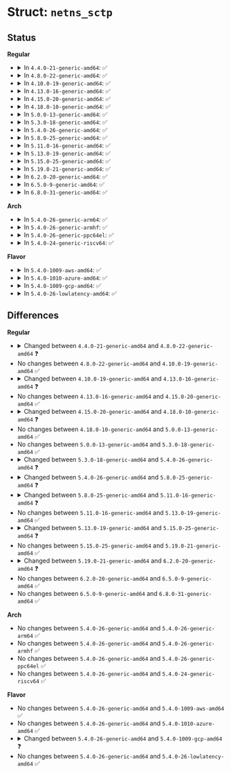 # Struct: <code>netns_sctp</code>

## Status
<b>Regular</b>
<ul>
<li>
<details>
<summary>In <code>4.4.0-21-generic-amd64</code>: ✅</summary>

```c
struct netns_sctp {
    struct sctp_mib * sctp_statistics;
    struct proc_dir_entry * proc_net_sctp;
    struct ctl_table_header * sysctl_header;
    struct sock * ctl_sock;
    struct list_head local_addr_list;
    struct list_head addr_waitq;
    struct timer_list addr_wq_timer;
    struct list_head auto_asconf_splist;
    spinlock_t addr_wq_lock;
    spinlock_t local_addr_lock;
    unsigned int rto_initial;
    unsigned int rto_min;
    unsigned int rto_max;
    int rto_alpha;
    int rto_beta;
    int max_burst;
    int cookie_preserve_enable;
    char * sctp_hmac_alg;
    unsigned int valid_cookie_life;
    unsigned int sack_timeout;
    unsigned int hb_interval;
    int max_retrans_association;
    int max_retrans_path;
    int max_retrans_init;
    int pf_retrans;
    int sndbuf_policy;
    int rcvbuf_policy;
    int default_auto_asconf;
    int addip_enable;
    int addip_noauth;
    int prsctp_enable;
    int auth_enable;
    int scope_policy;
    int rwnd_upd_shift;
    long unsigned int max_autoclose;
}
```
</details>
</li>
<li>
<details>
<summary>In <code>4.8.0-22-generic-amd64</code>: ✅</summary>

```c
struct netns_sctp {
    struct sctp_mib * sctp_statistics;
    struct proc_dir_entry * proc_net_sctp;
    struct ctl_table_header * sysctl_header;
    struct sock * ctl_sock;
    struct list_head local_addr_list;
    struct list_head addr_waitq;
    struct timer_list addr_wq_timer;
    struct list_head auto_asconf_splist;
    spinlock_t addr_wq_lock;
    spinlock_t local_addr_lock;
    unsigned int rto_initial;
    unsigned int rto_min;
    unsigned int rto_max;
    int rto_alpha;
    int rto_beta;
    int max_burst;
    int cookie_preserve_enable;
    char * sctp_hmac_alg;
    unsigned int valid_cookie_life;
    unsigned int sack_timeout;
    unsigned int hb_interval;
    int max_retrans_association;
    int max_retrans_path;
    int max_retrans_init;
    int pf_retrans;
    int pf_enable;
    int sndbuf_policy;
    int rcvbuf_policy;
    int default_auto_asconf;
    int addip_enable;
    int addip_noauth;
    int prsctp_enable;
    int auth_enable;
    int scope_policy;
    int rwnd_upd_shift;
    long unsigned int max_autoclose;
}
```
</details>
</li>
<li>
<details>
<summary>In <code>4.10.0-19-generic-amd64</code>: ✅</summary>

```c
struct netns_sctp {
    struct sctp_mib * sctp_statistics;
    struct proc_dir_entry * proc_net_sctp;
    struct ctl_table_header * sysctl_header;
    struct sock * ctl_sock;
    struct list_head local_addr_list;
    struct list_head addr_waitq;
    struct timer_list addr_wq_timer;
    struct list_head auto_asconf_splist;
    spinlock_t addr_wq_lock;
    spinlock_t local_addr_lock;
    unsigned int rto_initial;
    unsigned int rto_min;
    unsigned int rto_max;
    int rto_alpha;
    int rto_beta;
    int max_burst;
    int cookie_preserve_enable;
    char * sctp_hmac_alg;
    unsigned int valid_cookie_life;
    unsigned int sack_timeout;
    unsigned int hb_interval;
    int max_retrans_association;
    int max_retrans_path;
    int max_retrans_init;
    int pf_retrans;
    int pf_enable;
    int sndbuf_policy;
    int rcvbuf_policy;
    int default_auto_asconf;
    int addip_enable;
    int addip_noauth;
    int prsctp_enable;
    int auth_enable;
    int scope_policy;
    int rwnd_upd_shift;
    long unsigned int max_autoclose;
}
```
</details>
</li>
<li>
<details>
<summary>In <code>4.13.0-16-generic-amd64</code>: ✅</summary>

```c
struct netns_sctp {
    struct sctp_mib * sctp_statistics;
    struct proc_dir_entry * proc_net_sctp;
    struct ctl_table_header * sysctl_header;
    struct sock * ctl_sock;
    struct list_head local_addr_list;
    struct list_head addr_waitq;
    struct timer_list addr_wq_timer;
    struct list_head auto_asconf_splist;
    spinlock_t addr_wq_lock;
    spinlock_t local_addr_lock;
    unsigned int rto_initial;
    unsigned int rto_min;
    unsigned int rto_max;
    int rto_alpha;
    int rto_beta;
    int max_burst;
    int cookie_preserve_enable;
    char * sctp_hmac_alg;
    unsigned int valid_cookie_life;
    unsigned int sack_timeout;
    unsigned int hb_interval;
    int max_retrans_association;
    int max_retrans_path;
    int max_retrans_init;
    int pf_retrans;
    int pf_enable;
    int sndbuf_policy;
    int rcvbuf_policy;
    int default_auto_asconf;
    int addip_enable;
    int addip_noauth;
    int prsctp_enable;
    int reconf_enable;
    int auth_enable;
    int scope_policy;
    int rwnd_upd_shift;
    long unsigned int max_autoclose;
}
```
</details>
</li>
<li>
<details>
<summary>In <code>4.15.0-20-generic-amd64</code>: ✅</summary>

```c
struct netns_sctp {
    struct sctp_mib * sctp_statistics;
    struct proc_dir_entry * proc_net_sctp;
    struct ctl_table_header * sysctl_header;
    struct sock * ctl_sock;
    struct list_head local_addr_list;
    struct list_head addr_waitq;
    struct timer_list addr_wq_timer;
    struct list_head auto_asconf_splist;
    spinlock_t addr_wq_lock;
    spinlock_t local_addr_lock;
    unsigned int rto_initial;
    unsigned int rto_min;
    unsigned int rto_max;
    int rto_alpha;
    int rto_beta;
    int max_burst;
    int cookie_preserve_enable;
    char * sctp_hmac_alg;
    unsigned int valid_cookie_life;
    unsigned int sack_timeout;
    unsigned int hb_interval;
    int max_retrans_association;
    int max_retrans_path;
    int max_retrans_init;
    int pf_retrans;
    int pf_enable;
    int sndbuf_policy;
    int rcvbuf_policy;
    int default_auto_asconf;
    int addip_enable;
    int addip_noauth;
    int prsctp_enable;
    int reconf_enable;
    int auth_enable;
    int scope_policy;
    int rwnd_upd_shift;
    long unsigned int max_autoclose;
}
```
</details>
</li>
<li>
<details>
<summary>In <code>4.18.0-10-generic-amd64</code>: ✅</summary>

```c
struct netns_sctp {
    struct sctp_mib * sctp_statistics;
    struct proc_dir_entry * proc_net_sctp;
    struct ctl_table_header * sysctl_header;
    struct sock * ctl_sock;
    struct list_head local_addr_list;
    struct list_head addr_waitq;
    struct timer_list addr_wq_timer;
    struct list_head auto_asconf_splist;
    spinlock_t addr_wq_lock;
    spinlock_t local_addr_lock;
    unsigned int rto_initial;
    unsigned int rto_min;
    unsigned int rto_max;
    int rto_alpha;
    int rto_beta;
    int max_burst;
    int cookie_preserve_enable;
    char * sctp_hmac_alg;
    unsigned int valid_cookie_life;
    unsigned int sack_timeout;
    unsigned int hb_interval;
    int max_retrans_association;
    int max_retrans_path;
    int max_retrans_init;
    int pf_retrans;
    int pf_enable;
    int sndbuf_policy;
    int rcvbuf_policy;
    int default_auto_asconf;
    int addip_enable;
    int addip_noauth;
    int prsctp_enable;
    int reconf_enable;
    int auth_enable;
    int intl_enable;
    int scope_policy;
    int rwnd_upd_shift;
    long unsigned int max_autoclose;
}
```
</details>
</li>
<li>
<details>
<summary>In <code>5.0.0-13-generic-amd64</code>: ✅</summary>

```c
struct netns_sctp {
    struct sctp_mib * sctp_statistics;
    struct proc_dir_entry * proc_net_sctp;
    struct ctl_table_header * sysctl_header;
    struct sock * ctl_sock;
    struct list_head local_addr_list;
    struct list_head addr_waitq;
    struct timer_list addr_wq_timer;
    struct list_head auto_asconf_splist;
    spinlock_t addr_wq_lock;
    spinlock_t local_addr_lock;
    unsigned int rto_initial;
    unsigned int rto_min;
    unsigned int rto_max;
    int rto_alpha;
    int rto_beta;
    int max_burst;
    int cookie_preserve_enable;
    char * sctp_hmac_alg;
    unsigned int valid_cookie_life;
    unsigned int sack_timeout;
    unsigned int hb_interval;
    int max_retrans_association;
    int max_retrans_path;
    int max_retrans_init;
    int pf_retrans;
    int pf_enable;
    int sndbuf_policy;
    int rcvbuf_policy;
    int default_auto_asconf;
    int addip_enable;
    int addip_noauth;
    int prsctp_enable;
    int reconf_enable;
    int auth_enable;
    int intl_enable;
    int scope_policy;
    int rwnd_upd_shift;
    long unsigned int max_autoclose;
}
```
</details>
</li>
<li>
<details>
<summary>In <code>5.3.0-18-generic-amd64</code>: ✅</summary>

```c
struct netns_sctp {
    struct sctp_mib * sctp_statistics;
    struct proc_dir_entry * proc_net_sctp;
    struct ctl_table_header * sysctl_header;
    struct sock * ctl_sock;
    struct list_head local_addr_list;
    struct list_head addr_waitq;
    struct timer_list addr_wq_timer;
    struct list_head auto_asconf_splist;
    spinlock_t addr_wq_lock;
    spinlock_t local_addr_lock;
    unsigned int rto_initial;
    unsigned int rto_min;
    unsigned int rto_max;
    int rto_alpha;
    int rto_beta;
    int max_burst;
    int cookie_preserve_enable;
    char * sctp_hmac_alg;
    unsigned int valid_cookie_life;
    unsigned int sack_timeout;
    unsigned int hb_interval;
    int max_retrans_association;
    int max_retrans_path;
    int max_retrans_init;
    int pf_retrans;
    int pf_enable;
    int sndbuf_policy;
    int rcvbuf_policy;
    int default_auto_asconf;
    int addip_enable;
    int addip_noauth;
    int prsctp_enable;
    int reconf_enable;
    int auth_enable;
    int intl_enable;
    int scope_policy;
    int rwnd_upd_shift;
    long unsigned int max_autoclose;
}
```
</details>
</li>
<li>
<details>
<summary>In <code>5.4.0-26-generic-amd64</code>: ✅</summary>

```c
struct netns_sctp {
    struct sctp_mib * sctp_statistics;
    struct proc_dir_entry * proc_net_sctp;
    struct ctl_table_header * sysctl_header;
    struct sock * ctl_sock;
    struct list_head local_addr_list;
    struct list_head addr_waitq;
    struct timer_list addr_wq_timer;
    struct list_head auto_asconf_splist;
    spinlock_t addr_wq_lock;
    spinlock_t local_addr_lock;
    unsigned int rto_initial;
    unsigned int rto_min;
    unsigned int rto_max;
    int rto_alpha;
    int rto_beta;
    int max_burst;
    int cookie_preserve_enable;
    char * sctp_hmac_alg;
    unsigned int valid_cookie_life;
    unsigned int sack_timeout;
    unsigned int hb_interval;
    int max_retrans_association;
    int max_retrans_path;
    int max_retrans_init;
    int pf_retrans;
    int pf_enable;
    int sndbuf_policy;
    int rcvbuf_policy;
    int default_auto_asconf;
    int addip_enable;
    int addip_noauth;
    int prsctp_enable;
    int reconf_enable;
    int auth_enable;
    int intl_enable;
    int ecn_enable;
    int scope_policy;
    int rwnd_upd_shift;
    long unsigned int max_autoclose;
}
```
</details>
</li>
<li>
<details>
<summary>In <code>5.8.0-25-generic-amd64</code>: ✅</summary>

```c
struct netns_sctp {
    struct sctp_mib * sctp_statistics;
    struct proc_dir_entry * proc_net_sctp;
    struct ctl_table_header * sysctl_header;
    struct sock * ctl_sock;
    struct list_head local_addr_list;
    struct list_head addr_waitq;
    struct timer_list addr_wq_timer;
    struct list_head auto_asconf_splist;
    spinlock_t addr_wq_lock;
    spinlock_t local_addr_lock;
    unsigned int rto_initial;
    unsigned int rto_min;
    unsigned int rto_max;
    int rto_alpha;
    int rto_beta;
    int max_burst;
    int cookie_preserve_enable;
    char * sctp_hmac_alg;
    unsigned int valid_cookie_life;
    unsigned int sack_timeout;
    unsigned int hb_interval;
    int max_retrans_association;
    int max_retrans_path;
    int max_retrans_init;
    int pf_retrans;
    int ps_retrans;
    int pf_enable;
    int pf_expose;
    int sndbuf_policy;
    int rcvbuf_policy;
    int default_auto_asconf;
    int addip_enable;
    int addip_noauth;
    int prsctp_enable;
    int reconf_enable;
    int auth_enable;
    int intl_enable;
    int ecn_enable;
    int scope_policy;
    int rwnd_upd_shift;
    long unsigned int max_autoclose;
}
```
</details>
</li>
<li>
<details>
<summary>In <code>5.11.0-16-generic-amd64</code>: ✅</summary>

```c
struct netns_sctp {
    struct sctp_mib * sctp_statistics;
    struct proc_dir_entry * proc_net_sctp;
    struct ctl_table_header * sysctl_header;
    struct sock * ctl_sock;
    struct sock * udp4_sock;
    struct sock * udp6_sock;
    int udp_port;
    int encap_port;
    struct list_head local_addr_list;
    struct list_head addr_waitq;
    struct timer_list addr_wq_timer;
    struct list_head auto_asconf_splist;
    spinlock_t addr_wq_lock;
    spinlock_t local_addr_lock;
    unsigned int rto_initial;
    unsigned int rto_min;
    unsigned int rto_max;
    int rto_alpha;
    int rto_beta;
    int max_burst;
    int cookie_preserve_enable;
    char * sctp_hmac_alg;
    unsigned int valid_cookie_life;
    unsigned int sack_timeout;
    unsigned int hb_interval;
    int max_retrans_association;
    int max_retrans_path;
    int max_retrans_init;
    int pf_retrans;
    int ps_retrans;
    int pf_enable;
    int pf_expose;
    int sndbuf_policy;
    int rcvbuf_policy;
    int default_auto_asconf;
    int addip_enable;
    int addip_noauth;
    int prsctp_enable;
    int reconf_enable;
    int auth_enable;
    int intl_enable;
    int ecn_enable;
    int scope_policy;
    int rwnd_upd_shift;
    long unsigned int max_autoclose;
}
```
</details>
</li>
<li>
<details>
<summary>In <code>5.13.0-19-generic-amd64</code>: ✅</summary>

```c
struct netns_sctp {
    struct sctp_mib * sctp_statistics;
    struct proc_dir_entry * proc_net_sctp;
    struct ctl_table_header * sysctl_header;
    struct sock * ctl_sock;
    struct sock * udp4_sock;
    struct sock * udp6_sock;
    int udp_port;
    int encap_port;
    struct list_head local_addr_list;
    struct list_head addr_waitq;
    struct timer_list addr_wq_timer;
    struct list_head auto_asconf_splist;
    spinlock_t addr_wq_lock;
    spinlock_t local_addr_lock;
    unsigned int rto_initial;
    unsigned int rto_min;
    unsigned int rto_max;
    int rto_alpha;
    int rto_beta;
    int max_burst;
    int cookie_preserve_enable;
    char * sctp_hmac_alg;
    unsigned int valid_cookie_life;
    unsigned int sack_timeout;
    unsigned int hb_interval;
    int max_retrans_association;
    int max_retrans_path;
    int max_retrans_init;
    int pf_retrans;
    int ps_retrans;
    int pf_enable;
    int pf_expose;
    int sndbuf_policy;
    int rcvbuf_policy;
    int default_auto_asconf;
    int addip_enable;
    int addip_noauth;
    int prsctp_enable;
    int reconf_enable;
    int auth_enable;
    int intl_enable;
    int ecn_enable;
    int scope_policy;
    int rwnd_upd_shift;
    long unsigned int max_autoclose;
}
```
</details>
</li>
<li>
<details>
<summary>In <code>5.15.0-25-generic-amd64</code>: ✅</summary>

```c
struct netns_sctp {
    struct sctp_mib * sctp_statistics;
    struct proc_dir_entry * proc_net_sctp;
    struct ctl_table_header * sysctl_header;
    struct sock * ctl_sock;
    struct sock * udp4_sock;
    struct sock * udp6_sock;
    int udp_port;
    int encap_port;
    struct list_head local_addr_list;
    struct list_head addr_waitq;
    struct timer_list addr_wq_timer;
    struct list_head auto_asconf_splist;
    spinlock_t addr_wq_lock;
    spinlock_t local_addr_lock;
    unsigned int rto_initial;
    unsigned int rto_min;
    unsigned int rto_max;
    int rto_alpha;
    int rto_beta;
    int max_burst;
    int cookie_preserve_enable;
    char * sctp_hmac_alg;
    unsigned int valid_cookie_life;
    unsigned int sack_timeout;
    unsigned int hb_interval;
    unsigned int probe_interval;
    int max_retrans_association;
    int max_retrans_path;
    int max_retrans_init;
    int pf_retrans;
    int ps_retrans;
    int pf_enable;
    int pf_expose;
    int sndbuf_policy;
    int rcvbuf_policy;
    int default_auto_asconf;
    int addip_enable;
    int addip_noauth;
    int prsctp_enable;
    int reconf_enable;
    int auth_enable;
    int intl_enable;
    int ecn_enable;
    int scope_policy;
    int rwnd_upd_shift;
    long unsigned int max_autoclose;
}
```
</details>
</li>
<li>
<details>
<summary>In <code>5.19.0-21-generic-amd64</code>: ✅</summary>

```c
struct netns_sctp {
    struct sctp_mib * sctp_statistics;
    struct proc_dir_entry * proc_net_sctp;
    struct ctl_table_header * sysctl_header;
    struct sock * ctl_sock;
    struct sock * udp4_sock;
    struct sock * udp6_sock;
    int udp_port;
    int encap_port;
    struct list_head local_addr_list;
    struct list_head addr_waitq;
    struct timer_list addr_wq_timer;
    struct list_head auto_asconf_splist;
    spinlock_t addr_wq_lock;
    spinlock_t local_addr_lock;
    unsigned int rto_initial;
    unsigned int rto_min;
    unsigned int rto_max;
    int rto_alpha;
    int rto_beta;
    int max_burst;
    int cookie_preserve_enable;
    char * sctp_hmac_alg;
    unsigned int valid_cookie_life;
    unsigned int sack_timeout;
    unsigned int hb_interval;
    unsigned int probe_interval;
    int max_retrans_association;
    int max_retrans_path;
    int max_retrans_init;
    int pf_retrans;
    int ps_retrans;
    int pf_enable;
    int pf_expose;
    int sndbuf_policy;
    int rcvbuf_policy;
    int default_auto_asconf;
    int addip_enable;
    int addip_noauth;
    int prsctp_enable;
    int reconf_enable;
    int auth_enable;
    int intl_enable;
    int ecn_enable;
    int scope_policy;
    int rwnd_upd_shift;
    long unsigned int max_autoclose;
}
```
</details>
</li>
<li>
<details>
<summary>In <code>6.2.0-20-generic-amd64</code>: ✅</summary>

```c
struct netns_sctp {
    struct sctp_mib * sctp_statistics;
    struct proc_dir_entry * proc_net_sctp;
    struct ctl_table_header * sysctl_header;
    struct sock * ctl_sock;
    struct sock * udp4_sock;
    struct sock * udp6_sock;
    int udp_port;
    int encap_port;
    struct list_head local_addr_list;
    struct list_head addr_waitq;
    struct timer_list addr_wq_timer;
    struct list_head auto_asconf_splist;
    spinlock_t addr_wq_lock;
    spinlock_t local_addr_lock;
    unsigned int rto_initial;
    unsigned int rto_min;
    unsigned int rto_max;
    int rto_alpha;
    int rto_beta;
    int max_burst;
    int cookie_preserve_enable;
    char * sctp_hmac_alg;
    unsigned int valid_cookie_life;
    unsigned int sack_timeout;
    unsigned int hb_interval;
    unsigned int probe_interval;
    int max_retrans_association;
    int max_retrans_path;
    int max_retrans_init;
    int pf_retrans;
    int ps_retrans;
    int pf_enable;
    int pf_expose;
    int sndbuf_policy;
    int rcvbuf_policy;
    int default_auto_asconf;
    int addip_enable;
    int addip_noauth;
    int prsctp_enable;
    int reconf_enable;
    int auth_enable;
    int intl_enable;
    int ecn_enable;
    int scope_policy;
    int rwnd_upd_shift;
    long unsigned int max_autoclose;
    int l3mdev_accept;
}
```
</details>
</li>
<li>
<details>
<summary>In <code>6.5.0-9-generic-amd64</code>: ✅</summary>

```c
struct netns_sctp {
    struct sctp_mib * sctp_statistics;
    struct proc_dir_entry * proc_net_sctp;
    struct ctl_table_header * sysctl_header;
    struct sock * ctl_sock;
    struct sock * udp4_sock;
    struct sock * udp6_sock;
    int udp_port;
    int encap_port;
    struct list_head local_addr_list;
    struct list_head addr_waitq;
    struct timer_list addr_wq_timer;
    struct list_head auto_asconf_splist;
    spinlock_t addr_wq_lock;
    spinlock_t local_addr_lock;
    unsigned int rto_initial;
    unsigned int rto_min;
    unsigned int rto_max;
    int rto_alpha;
    int rto_beta;
    int max_burst;
    int cookie_preserve_enable;
    char * sctp_hmac_alg;
    unsigned int valid_cookie_life;
    unsigned int sack_timeout;
    unsigned int hb_interval;
    unsigned int probe_interval;
    int max_retrans_association;
    int max_retrans_path;
    int max_retrans_init;
    int pf_retrans;
    int ps_retrans;
    int pf_enable;
    int pf_expose;
    int sndbuf_policy;
    int rcvbuf_policy;
    int default_auto_asconf;
    int addip_enable;
    int addip_noauth;
    int prsctp_enable;
    int reconf_enable;
    int auth_enable;
    int intl_enable;
    int ecn_enable;
    int scope_policy;
    int rwnd_upd_shift;
    long unsigned int max_autoclose;
    int l3mdev_accept;
}
```
</details>
</li>
<li>
<details>
<summary>In <code>6.8.0-31-generic-amd64</code>: ✅</summary>

```c
struct netns_sctp {
    struct sctp_mib * sctp_statistics;
    struct proc_dir_entry * proc_net_sctp;
    struct ctl_table_header * sysctl_header;
    struct sock * ctl_sock;
    struct sock * udp4_sock;
    struct sock * udp6_sock;
    int udp_port;
    int encap_port;
    struct list_head local_addr_list;
    struct list_head addr_waitq;
    struct timer_list addr_wq_timer;
    struct list_head auto_asconf_splist;
    spinlock_t addr_wq_lock;
    spinlock_t local_addr_lock;
    unsigned int rto_initial;
    unsigned int rto_min;
    unsigned int rto_max;
    int rto_alpha;
    int rto_beta;
    int max_burst;
    int cookie_preserve_enable;
    char * sctp_hmac_alg;
    unsigned int valid_cookie_life;
    unsigned int sack_timeout;
    unsigned int hb_interval;
    unsigned int probe_interval;
    int max_retrans_association;
    int max_retrans_path;
    int max_retrans_init;
    int pf_retrans;
    int ps_retrans;
    int pf_enable;
    int pf_expose;
    int sndbuf_policy;
    int rcvbuf_policy;
    int default_auto_asconf;
    int addip_enable;
    int addip_noauth;
    int prsctp_enable;
    int reconf_enable;
    int auth_enable;
    int intl_enable;
    int ecn_enable;
    int scope_policy;
    int rwnd_upd_shift;
    long unsigned int max_autoclose;
    int l3mdev_accept;
}
```
</details>
</li>
</ul>
<b>Arch</b>
<ul>
<li>
<details>
<summary>In <code>5.4.0-26-generic-arm64</code>: ✅</summary>

```c
struct netns_sctp {
    struct sctp_mib * sctp_statistics;
    struct proc_dir_entry * proc_net_sctp;
    struct ctl_table_header * sysctl_header;
    struct sock * ctl_sock;
    struct list_head local_addr_list;
    struct list_head addr_waitq;
    struct timer_list addr_wq_timer;
    struct list_head auto_asconf_splist;
    spinlock_t addr_wq_lock;
    spinlock_t local_addr_lock;
    unsigned int rto_initial;
    unsigned int rto_min;
    unsigned int rto_max;
    int rto_alpha;
    int rto_beta;
    int max_burst;
    int cookie_preserve_enable;
    char * sctp_hmac_alg;
    unsigned int valid_cookie_life;
    unsigned int sack_timeout;
    unsigned int hb_interval;
    int max_retrans_association;
    int max_retrans_path;
    int max_retrans_init;
    int pf_retrans;
    int pf_enable;
    int sndbuf_policy;
    int rcvbuf_policy;
    int default_auto_asconf;
    int addip_enable;
    int addip_noauth;
    int prsctp_enable;
    int reconf_enable;
    int auth_enable;
    int intl_enable;
    int ecn_enable;
    int scope_policy;
    int rwnd_upd_shift;
    long unsigned int max_autoclose;
}
```
</details>
</li>
<li>
<details>
<summary>In <code>5.4.0-26-generic-armhf</code>: ✅</summary>

```c
struct netns_sctp {
    struct sctp_mib * sctp_statistics;
    struct proc_dir_entry * proc_net_sctp;
    struct ctl_table_header * sysctl_header;
    struct sock * ctl_sock;
    struct list_head local_addr_list;
    struct list_head addr_waitq;
    struct timer_list addr_wq_timer;
    struct list_head auto_asconf_splist;
    spinlock_t addr_wq_lock;
    spinlock_t local_addr_lock;
    unsigned int rto_initial;
    unsigned int rto_min;
    unsigned int rto_max;
    int rto_alpha;
    int rto_beta;
    int max_burst;
    int cookie_preserve_enable;
    char * sctp_hmac_alg;
    unsigned int valid_cookie_life;
    unsigned int sack_timeout;
    unsigned int hb_interval;
    int max_retrans_association;
    int max_retrans_path;
    int max_retrans_init;
    int pf_retrans;
    int pf_enable;
    int sndbuf_policy;
    int rcvbuf_policy;
    int default_auto_asconf;
    int addip_enable;
    int addip_noauth;
    int prsctp_enable;
    int reconf_enable;
    int auth_enable;
    int intl_enable;
    int ecn_enable;
    int scope_policy;
    int rwnd_upd_shift;
    long unsigned int max_autoclose;
}
```
</details>
</li>
<li>
<details>
<summary>In <code>5.4.0-26-generic-ppc64el</code>: ✅</summary>

```c
struct netns_sctp {
    struct sctp_mib * sctp_statistics;
    struct proc_dir_entry * proc_net_sctp;
    struct ctl_table_header * sysctl_header;
    struct sock * ctl_sock;
    struct list_head local_addr_list;
    struct list_head addr_waitq;
    struct timer_list addr_wq_timer;
    struct list_head auto_asconf_splist;
    spinlock_t addr_wq_lock;
    spinlock_t local_addr_lock;
    unsigned int rto_initial;
    unsigned int rto_min;
    unsigned int rto_max;
    int rto_alpha;
    int rto_beta;
    int max_burst;
    int cookie_preserve_enable;
    char * sctp_hmac_alg;
    unsigned int valid_cookie_life;
    unsigned int sack_timeout;
    unsigned int hb_interval;
    int max_retrans_association;
    int max_retrans_path;
    int max_retrans_init;
    int pf_retrans;
    int pf_enable;
    int sndbuf_policy;
    int rcvbuf_policy;
    int default_auto_asconf;
    int addip_enable;
    int addip_noauth;
    int prsctp_enable;
    int reconf_enable;
    int auth_enable;
    int intl_enable;
    int ecn_enable;
    int scope_policy;
    int rwnd_upd_shift;
    long unsigned int max_autoclose;
}
```
</details>
</li>
<li>
<details>
<summary>In <code>5.4.0-24-generic-riscv64</code>: ✅</summary>

```c
struct netns_sctp {
    struct sctp_mib * sctp_statistics;
    struct proc_dir_entry * proc_net_sctp;
    struct ctl_table_header * sysctl_header;
    struct sock * ctl_sock;
    struct list_head local_addr_list;
    struct list_head addr_waitq;
    struct timer_list addr_wq_timer;
    struct list_head auto_asconf_splist;
    spinlock_t addr_wq_lock;
    spinlock_t local_addr_lock;
    unsigned int rto_initial;
    unsigned int rto_min;
    unsigned int rto_max;
    int rto_alpha;
    int rto_beta;
    int max_burst;
    int cookie_preserve_enable;
    char * sctp_hmac_alg;
    unsigned int valid_cookie_life;
    unsigned int sack_timeout;
    unsigned int hb_interval;
    int max_retrans_association;
    int max_retrans_path;
    int max_retrans_init;
    int pf_retrans;
    int pf_enable;
    int sndbuf_policy;
    int rcvbuf_policy;
    int default_auto_asconf;
    int addip_enable;
    int addip_noauth;
    int prsctp_enable;
    int reconf_enable;
    int auth_enable;
    int intl_enable;
    int ecn_enable;
    int scope_policy;
    int rwnd_upd_shift;
    long unsigned int max_autoclose;
}
```
</details>
</li>
</ul>
<b>Flavor</b>
<ul>
<li>
<details>
<summary>In <code>5.4.0-1009-aws-amd64</code>: ✅</summary>

```c
struct netns_sctp {
    struct sctp_mib * sctp_statistics;
    struct proc_dir_entry * proc_net_sctp;
    struct ctl_table_header * sysctl_header;
    struct sock * ctl_sock;
    struct list_head local_addr_list;
    struct list_head addr_waitq;
    struct timer_list addr_wq_timer;
    struct list_head auto_asconf_splist;
    spinlock_t addr_wq_lock;
    spinlock_t local_addr_lock;
    unsigned int rto_initial;
    unsigned int rto_min;
    unsigned int rto_max;
    int rto_alpha;
    int rto_beta;
    int max_burst;
    int cookie_preserve_enable;
    char * sctp_hmac_alg;
    unsigned int valid_cookie_life;
    unsigned int sack_timeout;
    unsigned int hb_interval;
    int max_retrans_association;
    int max_retrans_path;
    int max_retrans_init;
    int pf_retrans;
    int pf_enable;
    int sndbuf_policy;
    int rcvbuf_policy;
    int default_auto_asconf;
    int addip_enable;
    int addip_noauth;
    int prsctp_enable;
    int reconf_enable;
    int auth_enable;
    int intl_enable;
    int ecn_enable;
    int scope_policy;
    int rwnd_upd_shift;
    long unsigned int max_autoclose;
}
```
</details>
</li>
<li>
<details>
<summary>In <code>5.4.0-1010-azure-amd64</code>: ✅</summary>

```c
struct netns_sctp {
    struct sctp_mib * sctp_statistics;
    struct proc_dir_entry * proc_net_sctp;
    struct ctl_table_header * sysctl_header;
    struct sock * ctl_sock;
    struct list_head local_addr_list;
    struct list_head addr_waitq;
    struct timer_list addr_wq_timer;
    struct list_head auto_asconf_splist;
    spinlock_t addr_wq_lock;
    spinlock_t local_addr_lock;
    unsigned int rto_initial;
    unsigned int rto_min;
    unsigned int rto_max;
    int rto_alpha;
    int rto_beta;
    int max_burst;
    int cookie_preserve_enable;
    char * sctp_hmac_alg;
    unsigned int valid_cookie_life;
    unsigned int sack_timeout;
    unsigned int hb_interval;
    int max_retrans_association;
    int max_retrans_path;
    int max_retrans_init;
    int pf_retrans;
    int pf_enable;
    int sndbuf_policy;
    int rcvbuf_policy;
    int default_auto_asconf;
    int addip_enable;
    int addip_noauth;
    int prsctp_enable;
    int reconf_enable;
    int auth_enable;
    int intl_enable;
    int ecn_enable;
    int scope_policy;
    int rwnd_upd_shift;
    long unsigned int max_autoclose;
}
```
</details>
</li>
<li>
<details>
<summary>In <code>5.4.0-1009-gcp-amd64</code>: ✅</summary>

```c
struct netns_sctp {
    struct sctp_mib * sctp_statistics;
    struct proc_dir_entry * proc_net_sctp;
    struct ctl_table_header * sysctl_header;
    struct sock * ctl_sock;
    struct list_head local_addr_list;
    struct list_head addr_waitq;
    struct timer_list addr_wq_timer;
    struct list_head auto_asconf_splist;
    spinlock_t addr_wq_lock;
    spinlock_t local_addr_lock;
    unsigned int rto_initial;
    unsigned int rto_min;
    unsigned int rto_max;
    int rto_alpha;
    int rto_beta;
    int max_burst;
    int cookie_preserve_enable;
    char * sctp_hmac_alg;
    unsigned int valid_cookie_life;
    unsigned int sack_timeout;
    unsigned int hb_interval;
    int max_retrans_association;
    int max_retrans_path;
    int max_retrans_init;
    int pf_retrans;
    int pf_enable;
    int sndbuf_policy;
    int rcvbuf_policy;
    int default_auto_asconf;
    int addip_enable;
    int addip_noauth;
    int prsctp_enable;
    int reconf_enable;
    int auth_enable;
    int intl_enable;
    int ecn_enable;
    int scope_policy;
    int rwnd_upd_shift;
    long unsigned int max_autoclose;
}
```
</details>
</li>
<li>
<details>
<summary>In <code>5.4.0-26-lowlatency-amd64</code>: ✅</summary>

```c
struct netns_sctp {
    struct sctp_mib * sctp_statistics;
    struct proc_dir_entry * proc_net_sctp;
    struct ctl_table_header * sysctl_header;
    struct sock * ctl_sock;
    struct list_head local_addr_list;
    struct list_head addr_waitq;
    struct timer_list addr_wq_timer;
    struct list_head auto_asconf_splist;
    spinlock_t addr_wq_lock;
    spinlock_t local_addr_lock;
    unsigned int rto_initial;
    unsigned int rto_min;
    unsigned int rto_max;
    int rto_alpha;
    int rto_beta;
    int max_burst;
    int cookie_preserve_enable;
    char * sctp_hmac_alg;
    unsigned int valid_cookie_life;
    unsigned int sack_timeout;
    unsigned int hb_interval;
    int max_retrans_association;
    int max_retrans_path;
    int max_retrans_init;
    int pf_retrans;
    int pf_enable;
    int sndbuf_policy;
    int rcvbuf_policy;
    int default_auto_asconf;
    int addip_enable;
    int addip_noauth;
    int prsctp_enable;
    int reconf_enable;
    int auth_enable;
    int intl_enable;
    int ecn_enable;
    int scope_policy;
    int rwnd_upd_shift;
    long unsigned int max_autoclose;
}
```
</details>
</li>
</ul>

## Differences
<b>Regular</b>
<ul>
<li>
<details>
<summary>Changed between <code>4.4.0-21-generic-amd64</code> and <code>4.8.0-22-generic-amd64</code> ❓</summary>
<ul>
<li>
<b>Field added. </b>
<code>int pf_enable</code>
</li>
</ul>
</details>
</li>
<li>
No changes between <code>4.8.0-22-generic-amd64</code> and <code>4.10.0-19-generic-amd64</code> ✅
</li>
<li>
<details>
<summary>Changed between <code>4.10.0-19-generic-amd64</code> and <code>4.13.0-16-generic-amd64</code> ❓</summary>
<ul>
<li>
<b>Field added. </b>
<code>int reconf_enable</code>
</li>
</ul>
</details>
</li>
<li>
No changes between <code>4.13.0-16-generic-amd64</code> and <code>4.15.0-20-generic-amd64</code> ✅
</li>
<li>
<details>
<summary>Changed between <code>4.15.0-20-generic-amd64</code> and <code>4.18.0-10-generic-amd64</code> ❓</summary>
<ul>
<li>
<b>Field added. </b>
<code>int intl_enable</code>
</li>
</ul>
</details>
</li>
<li>
No changes between <code>4.18.0-10-generic-amd64</code> and <code>5.0.0-13-generic-amd64</code> ✅
</li>
<li>
No changes between <code>5.0.0-13-generic-amd64</code> and <code>5.3.0-18-generic-amd64</code> ✅
</li>
<li>
<details>
<summary>Changed between <code>5.3.0-18-generic-amd64</code> and <code>5.4.0-26-generic-amd64</code> ❓</summary>
<ul>
<li>
<b>Field added. </b>
<code>int ecn_enable</code>
</li>
</ul>
</details>
</li>
<li>
<details>
<summary>Changed between <code>5.4.0-26-generic-amd64</code> and <code>5.8.0-25-generic-amd64</code> ❓</summary>
<ul>
<li>
<b>Field added. </b>
<code>int ps_retrans</code>
</li>
<li>
<b>Field added. </b>
<code>int pf_expose</code>
</li>
</ul>
</details>
</li>
<li>
<details>
<summary>Changed between <code>5.8.0-25-generic-amd64</code> and <code>5.11.0-16-generic-amd64</code> ❓</summary>
<ul>
<li>
<b>Field added. </b>
<code>struct sock * udp4_sock</code>
</li>
<li>
<b>Field added. </b>
<code>struct sock * udp6_sock</code>
</li>
<li>
<b>Field added. </b>
<code>int udp_port</code>
</li>
<li>
<b>Field added. </b>
<code>int encap_port</code>
</li>
</ul>
</details>
</li>
<li>
No changes between <code>5.11.0-16-generic-amd64</code> and <code>5.13.0-19-generic-amd64</code> ✅
</li>
<li>
<details>
<summary>Changed between <code>5.13.0-19-generic-amd64</code> and <code>5.15.0-25-generic-amd64</code> ❓</summary>
<ul>
<li>
<b>Field added. </b>
<code>unsigned int probe_interval</code>
</li>
</ul>
</details>
</li>
<li>
No changes between <code>5.15.0-25-generic-amd64</code> and <code>5.19.0-21-generic-amd64</code> ✅
</li>
<li>
<details>
<summary>Changed between <code>5.19.0-21-generic-amd64</code> and <code>6.2.0-20-generic-amd64</code> ❓</summary>
<ul>
<li>
<b>Field added. </b>
<code>int l3mdev_accept</code>
</li>
</ul>
</details>
</li>
<li>
No changes between <code>6.2.0-20-generic-amd64</code> and <code>6.5.0-9-generic-amd64</code> ✅
</li>
<li>
No changes between <code>6.5.0-9-generic-amd64</code> and <code>6.8.0-31-generic-amd64</code> ✅
</li>
</ul>
<b>Arch</b>
<ul>
<li>
No changes between <code>5.4.0-26-generic-amd64</code> and <code>5.4.0-26-generic-arm64</code> ✅
</li>
<li>
No changes between <code>5.4.0-26-generic-amd64</code> and <code>5.4.0-26-generic-armhf</code> ✅
</li>
<li>
No changes between <code>5.4.0-26-generic-amd64</code> and <code>5.4.0-26-generic-ppc64el</code> ✅
</li>
<li>
No changes between <code>5.4.0-26-generic-amd64</code> and <code>5.4.0-24-generic-riscv64</code> ✅
</li>
</ul>
<b>Flavor</b>
<ul>
<li>
No changes between <code>5.4.0-26-generic-amd64</code> and <code>5.4.0-1009-aws-amd64</code> ✅
</li>
<li>
No changes between <code>5.4.0-26-generic-amd64</code> and <code>5.4.0-1010-azure-amd64</code> ✅
</li>
<li>
<details>
<summary>Changed between <code>5.4.0-26-generic-amd64</code> and <code>5.4.0-1009-gcp-amd64</code> ❓</summary>
<ul>
<li>
<b>Field type changed. </b>
<code>struct sctp_mib * sctp_statistics</code> ➡️ <code>struct sctp_mib * sctp_statistics</code>
</li>
</ul>
</details>
</li>
<li>
No changes between <code>5.4.0-26-generic-amd64</code> and <code>5.4.0-26-lowlatency-amd64</code> ✅
</li>
</ul>
